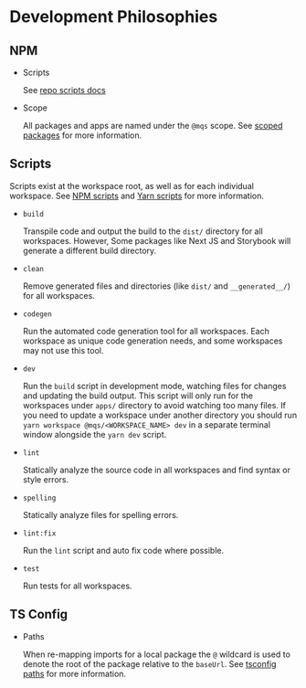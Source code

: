 # Development Philosophies

## NPM
- Scripts

  See [repo scripts docs](#scripts)

- Scope
  
  All packages and apps are named under the `@mqs` scope. See [scoped packages](https://docs.npmjs.com/cli/v9/using-npm/scope) for more information. 

## Scripts
Scripts exist at the workspace root, as well as for each individual workspace. See [NPM scripts](https://docs.npmjs.com/cli/v9/using-npm/scripts) and [Yarn scripts](https://yarnpkg.com/configuration/manifest#scripts) for more information.

- `build`
  
  Transpile code and output the build to the `dist/` directory for all workspaces. However, Some packages like Next JS and Storybook will generate a different build directory.

- `clean`
  
  Remove generated files and directories (like `dist/` and `__generated__/`) for all workspaces.

- `codegen`

  Run the automated code generation tool for all workspaces. Each workspace as unique code generation needs, and some workspaces may not use this tool.

- `dev`

  Run the `build` script in development mode, watching files for changes and updating the build output. This script will only run for the workspaces under `apps/` directory to avoid watching too many files. If you need to update a workspace under another directory you should run `yarn workspace @mqs/<WORKSPACE_NAME> dev` in a separate terminal window alongside the `yarn dev` script.

- `lint`

  Statically analyze the source code in all workspaces and find syntax or style errors. 

- `spelling`

  Statically analyze files for spelling errors.

- `lint:fix`

  Run the `lint` script and auto fix code where possible.

- `test`

  Run tests for all workspaces.

## TS Config
- Paths
  
  When re-mapping imports for a local package the `@` wildcard is used to denote the root of the package relative to the `baseUrl`. See [tsconfig paths](https://www.typescriptlang.org/tsconfig#paths) for more information. 

